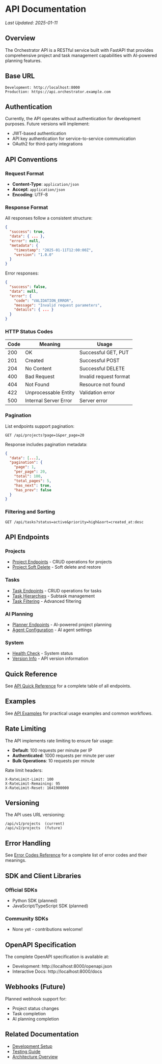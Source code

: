 # API Documentation

*Last Updated: 2025-01-11*

## Overview

The Orchestrator API is a RESTful service built with FastAPI that provides comprehensive project and task management capabilities with AI-powered planning features.

## Base URL

```
Development: http://localhost:8000
Production: https://api.orchestrator.example.com
```

## Authentication

Currently, the API operates without authentication for development purposes. Future versions will implement:
- JWT-based authentication
- API key authentication for service-to-service communication
- OAuth2 for third-party integrations

## API Conventions

### Request Format
- **Content-Type**: `application/json`
- **Accept**: `application/json`
- **Encoding**: UTF-8

### Response Format
All responses follow a consistent structure:

```json
{
  "success": true,
  "data": { ... },
  "error": null,
  "metadata": {
    "timestamp": "2025-01-11T12:00:00Z",
    "version": "1.0.0"
  }
}
```

Error responses:
```json
{
  "success": false,
  "data": null,
  "error": {
    "code": "VALIDATION_ERROR",
    "message": "Invalid request parameters",
    "details": { ... }
  }
}
```

### HTTP Status Codes

| Code | Meaning | Usage |
|------|---------|-------|
| 200 | OK | Successful GET, PUT |
| 201 | Created | Successful POST |
| 204 | No Content | Successful DELETE |
| 400 | Bad Request | Invalid request format |
| 404 | Not Found | Resource not found |
| 422 | Unprocessable Entity | Validation error |
| 500 | Internal Server Error | Server error |

### Pagination

List endpoints support pagination:

```
GET /api/projects?page=1&per_page=20
```

Response includes pagination metadata:
```json
{
  "data": [...],
  "pagination": {
    "page": 1,
    "per_page": 20,
    "total": 100,
    "total_pages": 5,
    "has_next": true,
    "has_prev": false
  }
}
```

### Filtering and Sorting

```
GET /api/tasks?status=active&priority=high&sort=created_at:desc
```

## API Endpoints

### Projects
- [Project Endpoints](endpoints/projects.md) - CRUD operations for projects
- [Project Soft Delete](endpoints/projects-delete.md) - Soft delete and restore

### Tasks
- [Task Endpoints](endpoints/tasks.md) - CRUD operations for tasks
- [Task Hierarchies](endpoints/tasks-hierarchy.md) - Subtask management
- [Task Filtering](endpoints/tasks-filtering.md) - Advanced filtering

### AI Planning
- [Planner Endpoints](endpoints/planner.md) - AI-powered project planning
- [Agent Configuration](endpoints/agents.md) - AI agent settings

### System
- [Health Check](endpoints/health.md) - System status
- [Version Info](endpoints/version.md) - API version information

## Quick Reference

See [API Quick Reference](quick-ref.md) for a complete table of all endpoints.

## Examples

See [API Examples](examples.md) for practical usage examples and common workflows.

## Rate Limiting

The API implements rate limiting to ensure fair usage:

- **Default**: 100 requests per minute per IP
- **Authenticated**: 1000 requests per minute per user
- **Bulk Operations**: 10 requests per minute

Rate limit headers:
```
X-RateLimit-Limit: 100
X-RateLimit-Remaining: 95
X-RateLimit-Reset: 1641900000
```

## Versioning

The API uses URL versioning:
```
/api/v1/projects  (current)
/api/v2/projects  (future)
```

## Error Handling

See [Error Codes Reference](../reference/error-codes.md) for a complete list of error codes and their meanings.

## SDK and Client Libraries

### Official SDKs
- Python SDK (planned)
- JavaScript/TypeScript SDK (planned)

### Community SDKs
- None yet - contributions welcome!

## OpenAPI Specification

The complete OpenAPI specification is available at:
- Development: http://localhost:8000/openapi.json
- Interactive Docs: http://localhost:8000/docs

## Webhooks (Future)

Planned webhook support for:
- Project status changes
- Task completion
- AI planning completion

## Related Documentation

- [Development Setup](../development/setup.md)
- [Testing Guide](../testing/overview.md)
- [Architecture Overview](../architecture/overview.md)